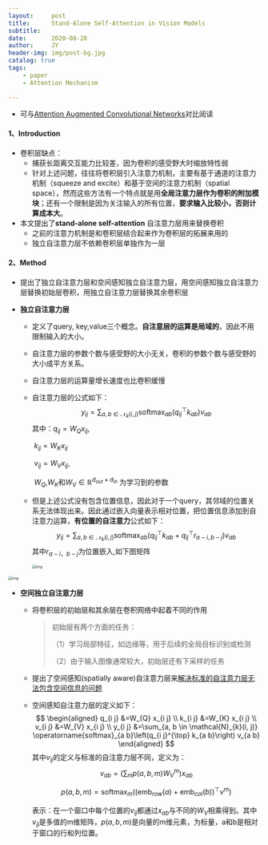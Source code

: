 ```yaml
---
layout:     post
title:      Stand-Alone Self-Attention in Vision Models
subtitle:   
date:       2020-08-28
author:     JY
header-img: img/post-bg.jpg
catalog: true
tags:
    - paper
    - Attention Mechanism

---
```




- 可与[Attention Augmented Convolutional Networks]()对比阅读

#### 1、Introduction

- 卷积层缺点：
  - 捕获长距离交互能力比较差，因为卷积的感受野大时缩放特性弱
  - 针对上述问题，往往将卷积层引入注意力机制，主要有基于通道的注意力机制（squeeze  and excite）和基于空间的注意力机制（spatial space），然而这些方法有一个特点就是用**全局注意力层作为卷积的附加模块**；还有一个限制是因为关注输入的所有位置，**要求输入比较小，否则计算成本大**。
- 本文提出了**stand-alone self-attention** 自注意力层用来替换卷积
  - 之前的注意力机制是和卷积层结合起来作为卷积层的拓展来用的
  - 独立自注意力层不依赖卷积层单独作为一层

#### 2、Method

- 提出了独立自注意力层和空间感知独立自注意力层，用空间感知独立自注意力层替换初始层卷积，用独立自注意力层替换其余卷积层

- **独立自注意力层**

  - 定义了query, key,value三个概念。**自注意层的运算是局域的**，因此不用限制输入的大小。

  - 自注意力层的参数个数与感受野的大小无关，卷积的参数个数与感受野的大小成平方关系。

  - 自注意力层的运算量增长速度也比卷积缓慢

  - 自注意力层的公式如下：
    $$
    y_{i j}=\sum_{a, b \in \mathcal{N}_{k}(i, j)} \operatorname{softmax}_{a b}\left(q_{i j}^{\top} k_{a b}\right) v_{a b}
    $$
    其中：$q_{ij}=W_Qx_{ij}$, 

    ​			$k_{ij}=W_Kx_{ij}$

    ​			$v_{ij}=W_Vx_{ij}$, 

    ​			$W_Q$,$W_K$和$W_V\in \mathbb{R}^{d_{o u t} \times d_{i n}}$  为学习到的参数

  - 但是上述公式没有包含位置信息，因此对于一个query，其邻域的位置关系无法体现出来。因此通过嵌入向量表示相对位置，把位置信息添加到自注意力运算，**有位置的自注意力**公式如下：
    $$
    y_{i j}=\sum_{a, b \in \mathcal{N}_{k}(i, j)} \operatorname{softmax}_{a b}\left(q_{i j}^{\top} k_{a b}+q_{i j}^{\top} r_{a-i, b-j}\right) v_{a b}
    $$
    其中$r_{a-i，b-j}$为位置嵌入,如下图矩阵
    
    <img src="https://github.com/ZJU-CVs/zju-cvs.github.io/raw/master/img/picture/SASA6.png" alt="img" style="zoom:50%;" />

<img src="https://github.com/ZJU-CVs/zju-cvs.github.io/raw/master/img/picture/SASA.png" alt="img" style="zoom:50%;" />



- **空间独立自注意力层**

  - 将卷积层的初始层和其余层在卷积网络中起着不同的作用

    > 初始层有两个方面的任务：
    >
    > （1）学习局部特征，如边缘等，用于后续的全局目标识别或检测
    >
    > （2）由于输入图像通常较大，初始层还有下采样的任务

  - 提出了空间感知(spatially aware)自注意力层来<u>解决标准的自注意力层无法包含空间信息的问题</u>

  - 空间感知自注意力层的定义如下：
    $$
    \begin{aligned} q_{i j} &=W_{Q} x_{i j} \\ k_{i j} &=W_{K} x_{i j} \\ v_{i j} &=W_{V} x_{i j} \\ y_{i j} &=\sum_{a, b \in \mathcal{N}_{k}(i, j)} \operatorname{softmax}_{a b}\left(q_{i j}^{\top} k_{a b}\right) v_{a b} \end{aligned}
    $$
    其中$v_{ij}$的定义与标准的自注意力层不同，定义为：
    $$
    v_{a b}=\left(\sum_{m} p(a, b, m) W_{V}^{m}\right) x_{a b}
    $$

    $$
    p(a, b, m)=\operatorname{softmax}_{m}\left(\left(\operatorname{emb}_{r o w}(a)+\mathrm{emb}_{c o l}(b)\right)^{\top} \nu^{m}\right)
    $$

    表示：在一个窗口中每个位置的$v_{ij}$都通过$x_{ab}$与不同的$W_V$相乘得到。其中$v_{ij}$是多值的m维矩阵，$p(a,b,m)$是向量的m维元素，为标量，a和b是相对于窗口的行和列位置。
    
    